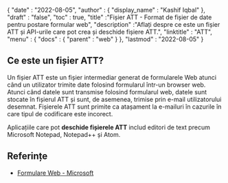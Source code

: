 {
  "date" : "2022-08-05",
  "author" : {
    "display_name" : "Kashif Iqbal"
},
  "draft" : "false",
  "toc" : true,
  "title" :"Fișier ATT - Format de fișier de date pentru postare formular web",
  "description" :"Aflați despre ce este un fișier ATT și API-urile care pot crea și deschide fișiere ATT.",
  "linktitle" : "ATT",
  "menu" : {
    "docs" : {
      "parent" : "web"
}
},
  "lastmod" : "2022-08-05"
}

## Ce este un fișier ATT?

Un fișier ATT este un fișier intermediar generat de formularele Web atunci când un utilizator trimite date folosind formularul într-un browser web. Atunci când datele sunt transmise folosind formularul web, datele sunt stocate în fișierul ATT și sunt, de asemenea, trimise prin e-mail utilizatorului desemnat. Fișierele ATT sunt primite ca atașament la e-mailuri în cazurile în care tipul de codificare este incorect.

Aplicațiile care pot **deschide fișierele ATT** includ editori de text precum Microsoft Notepad, Notepad++ și Atom.

## Referințe

* [Formulare Web - Microsoft](https://learn.microsoft.com/en-us/aspnet/web-forms/what-is-web-forms)

